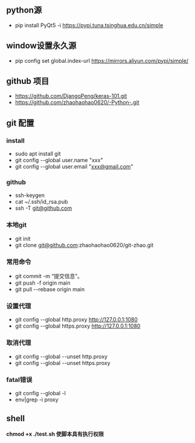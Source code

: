 
## python源
 - pip install PyQt5 -i https://pypi.tuna.tsinghua.edu.cn/simple

## window设置永久源
 - pip config set global.index-url https://mirrors.aliyun.com/pypi/simple/

## github 项目
 - https://github.com/DjangoPeng/keras-101.git
 - https://github.com/zhaohaohao0620/-Python-.git

## git 配置

### install
 - sudo apt install git
 - git config --global user.name "xxx"
 - git config --global user.email "xxx@gmail.com"

### github
 - ssh-keygen 
 - cat ~/.ssh/id_rsa.pub
 - ssh -T git@github.com

### 本地git
 - git init 
 - git clone git@github.com:zhaohaohao0620/git-zhao.git

### 常用命令
 - git commit -m “提交信息”。
 - git push -f origin main
 - git pull --rebase origin main

### 设置代理
 - git config --global http.proxy http://127.0.0.1:1080
 - git config --global https.proxy http://127.0.0.1:1080

### 取消代理
 - git config --global --unset http.proxy
 - git config --global --unset https.proxy

### fatal错误
 - git config --global -l
 - env|grep -i proxy




## shell

**chmod +x ./test.sh  使脚本具有执行权限**